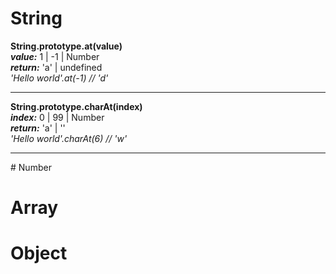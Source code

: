 # String
<strong>String.prototype.at(value)</strong>
<br/>
<strong><i>value:</i></strong> 1 | -1 | Number
<br/>
<strong><i>return:</i></strong> 'a' | undefined
<br/>
<i>'Hello world'.at(-1)  // 'd'</i>
<hr/>
<strong>String.prototype.charAt(index)</strong>
<br/>
<strong><i>index:</i></strong> 0 | 99 | Number
<br/>
<strong><i>return:</i></strong> 'a' | ''
<br/>
<i>'Hello world'.charAt(6)  // 'w'</i>
<hr/>
# Number

# Array

# Object


